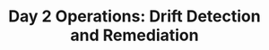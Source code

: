 ---
# Name of the event, <= 60 characters
title: "Day 2 Operations: Drift Detection and Remediation"
meta_desc: Automate infrastructure drift detection and remediation to maintain reliable self-service platforms over time.
meta_image:

# A featured webinar will display first in the list.
featured: false

# Webinars with unlisted as true will not be shown on the webinar list
unlisted: false

# Gated webinars will have a registration form and the user will need
# to fill out the form before viewing.
gated: true

# The layout of the landing page.
type: webinars

# External webinars will link to an external page instead of a webinar
# landing/registration page. If the webinar is external you will need
# set the 'block_external_search_index' flag to true so Google does not index
# the webinar page created.
external: false
block_external_search_index: false

# The url slug for the webinar landing page. If this is an external
# webinar, use the external URL as the value here.
url_slug: day-2-operations

# Content for the left hand side section of the page.
main:
    # Webinar title.
    title: "Day 2 Operations: Drift Detection and Remediation"
    event_type: workshop # workshop | event

    # URL for embedding a URL for ungated webinars.
    youtube_url:

    # Sortable date. The datetime Hugo will use to sort the webinars in date order.
    sortable_date: 2025-08-20T12:00:00-04:00

    # Duration of the webinar.
    duration: 60 minutes

    # "virtual" will be shown under "show virtual events only", otherwise shown as City, State (seattle, wa)
    location: virtual

    # Description of the webinar.
    description: |
        Building an IDP is just the beginning—maintaining it reliably requires robust Day 2 operations. This workshop focuses on the operational aspects that keep your platform running smoothly: detecting infrastructure drift, automating remediation, and providing visibility into platform health. You'll learn to catch issues before they impact developers, ensuring your IDP remains a trusted foundation for your organization's infrastructure.
    learn:
        - How to implement automated drift detection for platform infrastructure
        - Strategies for graceful drift remediation that minimizes developer disruption

    # The webinar presenters
    presenters:
        - name: Mitch Gerdisch
          role: Principal Solutions Architect, Pulumi
          photo: /images/team/mitch-gerdisch.jpg
        - name: Josh Kodroff
          role: Principal Solutions Architect, Pulumi
          photo: /images/team/josh-kodroff.jpg

    # case-sensitive
    tags:
        level: Intermediate # Beginner, Intermediate, Advanced
        topics:  ["Platfotm Engineering", "Monitoring", "Drift Detection"]
        languages: ["TypeScript"]
        clouds: ["AWS"]

# The right hand side form section.
form:
    # HubSpot form id.
    hubspot_form_id: a453e844-61b0-4bd0-acea-51459d5216cf
    salesforce_campaign_id: 701PQ00000ZYTY6YAP

event_data:
  name: "Day 2 Operations: Drift Detection and Remediation"
  start_date: 2025-08-20T12:00:00-04:00
  end_date: 2025-08-20T13:00:00-04:00
  url: "https://www.pulumi.com/resources/day-2-operations/"
  description: |
    Building an IDP is just the beginning—maintaining it reliably requires robust Day 2 operations. This workshop focuses on the operational aspects that keep your platform running smoothly: detecting infrastructure drift, automating remediation, and providing visibility into platform health. You'll learn to catch issues before they impact developers, ensuring your IDP remains a trusted foundation for your organization's infrastructure.
---